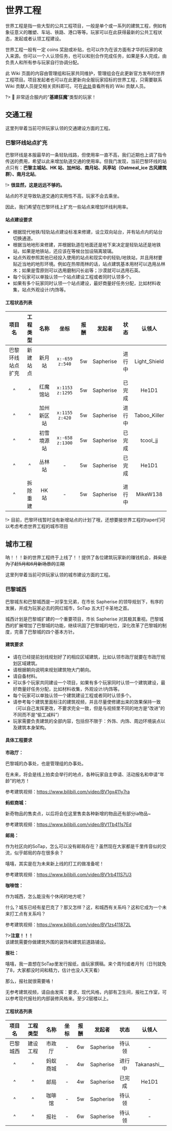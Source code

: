 # 世界工程

世界工程是指一些大型的公共工程项目，一般是单个或一系列的建筑工程，例如有象征意义的雕塑、车站、铁路、港口等等。玩家可以在此获得最新的公共工程状态，发起或者认领工程建设。

世界工程一般有一定 coins 奖励或补贴，也可以作为在该方面有才华的玩家的收入来源。你可以一个人认领任务，也可以和别合作完成任务，如果是多人完成，由负责人和所有参与玩家自行协调分配。

此 Wiki 页面的内容由管理组和玩家共同维护，管理组会在此更新官方发布的世界工程项目。项目发起者也可以在此更新向全服玩家招标的世界工程，只需要联系 Wiki 贡献人员提交相关资料即可。可在[此处](https://book.sotap.org/#/wiki/contributors)查看所有的 Wiki 贡献人员。

?> 💪 非常适合服内的“**基建狂魔**”类型的玩家！

## 交通工程

这里列举着当前可供玩家认领的交通建设方面的工程。

### 巴黎环线站点扩充

巴黎环线是本服最早的一条轻轨线路，但使用率一直不高，我们近期也上调了指令传送的费用，希望以此来增加轨道交通的使用率。但我门发现，当前巴黎环线的站点只有：**巴黎主城站、HK 站、加州站、南月站、风亭站（Oatmeal_ice 古风建筑群）、南月北站**。

!> **很显然，这是远远不够的。**

站点的不足导致轨道交通的实用性不高，玩家不会去乘坐。

因此，我们希望在巴黎环线上扩充一些站点来增加环线利用率。

#### 站点建设要求

- 根据现代地铁/轻轨站点建设标准来修建，设立双向站台，并有站点内的站台切换通道。
- 根据当地地形来修建，并根据轨道在地面还是地下来决定是轻轨站还是地铁站，如果是地铁站，还应该在等候台加设隔离玻璃。
- 站点外观参照其他已经投入使用的站点和现实中的轻轨/地铁站，并且用材要贴近当地的地形环境。例如在热带雨林的话，站点建筑基本用材可以选用丛林木；如果是雪原则可以选用磨制闪长岩等；沙漠就可以选用石英。
- 每个玩家可以单独认领一个站点建设工程或者同时认领多个。
- 如果有多个玩家同时认领一个站点建设，最好商量好任务分配，比如材料收集，站点外观设计/内饰等。

#### 工程状态列表

| 项目名 | 工程类型 | 名称 | 坐标 | 报酬 | 发起者 | 状态 | 认领人 | 
|:-:|:-:|:-:|:-:|:-:|:-:|:-:|:-:|
| 巴黎环线站点扩充 | 新建站点 | 新月站 | `x:-659 z:540` | 5w | Sapherise | 进行中 | Light_Shield |
| ^ | ^ | 红魔馆站 | `x:1153 z:1295` | 5w | Sapherise | 已完成 | He1D1 |
| ^ | ^ | 加州新区站 | `x:1155 z:420` | 5w | Sapherise | 进行中 | Taboo_Killer |
| ^ | ^ | 初雪境源站 | `x:-658 z:1300` | 5w | Sapherise | 已完成 | tcool_jj |
| ^ | ^ | 丛林站 | - | 5w | Sapherise | 已完成 | He1D1 |
| ^ | 拆除重建 | HK 站 | - | 5w | Sapherise | 进行中 | MikeW138 |

!> 目前，巴黎环线暂时没有新增站点的计划了哦，还想要接世界工程的taper们可以考虑考虑世界工程的城市项目

## 城市工程

呐！！！新的世界工程终于上线了！！提供了各位建筑玩家新的赚钱机会，~~其实是为了赶5月和6月新场景的工期~~

这里列举着当前可供玩家认领的城市建设方面的工程。

### 巴黎城西

巴黎城东和巴黎城西是一对孪生兄弟，在市长 Sapherise 的领导规划下，有序的发展，并成为玩家必去的网红城市，SoTap 五大打卡圣地之首。

城西计划是巴黎城扩建的一个重要项目，市长 Sapherise 对其极其重视。巴黎城西的扩展增加了巴黎城的功能，继续巩固了巴黎城的地位，深化改革了巴黎城的制度，完善了巴黎城的四个基本方针。

#### 建筑要求

- 请在已经提前划线规划好了的相应区域建筑，比如认领市政厅就要在市政厅规划区域建筑。
- 请根据朝向说明来规划建筑物大门朝向。
- 请自备材料。
- 可以多个玩家共同建设一个项目，如果有多个玩家同时认领一个建筑建设，最好商量好任务分配，比如材料收集，外观设计/内饰等。
- 每个玩家可以单独认领一个建筑建设工程或者同时认领多个。
- 请参考每个建筑里面标注的建筑视频，并且尽量使修建出来的效果保持一致（可以自己发挥更改，不要求完全一致，但是与视频里不同的地方是“改进”的不同而不是“偷工减料”）
- 玩家需要负责建筑的全部内容，包括但不限于：外饰、内饰、周边环境装点以及建筑本身架构。

#### 具体工程要求

**市政厅：**

巴黎城的办事处，也是管理组的办事处。

在未来，将会是线上拍卖会举行的地点，各种玩家自主申请、活动报名和申请“年龄”的地方！

参考建筑视频：https://www.bilibili.com/video/BV1gx411y7ra

**蚂蚁商城：**

新奇物品的售卖点，以后将会在这里售卖各种新增的物品还有部分ia物品~

参考建筑视频：https://www.bilibili.com/video/BV1Tb411s7Ed

**邮局：**

作为社区向的SoTap，怎么可以没有邮局存在？虽然现在大家都是千里传音似的交流，似乎邮局的存在很多余？

嘻嘻，其实是在为未来新上线的打工的做准备呢！

参考建筑视频：https://www.bilibili.com/video/BV1rb411S7U3

**咖啡馆：**

作为城西，怎么能没有个休闲的地方呢？

什么？城东已经有星巴克了？那又怎样？这，和城西有关系吗？这和它成为一个未来打工点有关系吗？

参考建筑视频：https://www.bilibili.com/video/BV1zs411872L

?>**注意！！！** <br> 
该建筑需要你做建筑外围的装饰和建筑前道路铺设。

**报社：**

嘻嘻，我一直想在SoTap里发行报纸，由玩家撰稿。来个周刊或者月刊（日刊就免了8，大家都没时间和精力，估计也没人天天看）

那么，报社就很需要咯！

无参考建筑视频，请自由发挥：要求，现代风格，内部有卫生间，报社工作室，可以参考现代报社的内部装修风格来。至少2层楼以上。

#### 工程状态列表

| 项目名 | 工程类型 | 名称 | 坐标 | 报酬 | 发起者 | 状态 | 认领人 | 
|:-:|:-:|:-:|:-:|:-:|:-:|:-:|:-:|
| 巴黎城西 | 建设工程 | 市政厅 | - | 6w | Sapherise | 待认领 | - |
| ^ | ^ | 蚂蚁商城 | - | 4w | Sapherise | 进行中 | Takanashi__ |
| ^ | ^ | 邮局 | - | 4w | Sapherise | 已完成 | He1D1 |
| ^ | ^ | 咖啡馆 | - | 5w | Sapherise | 待认领 | - |
| ^ | ^ | 报社 | - | 6w | Sapherise | 待认领 | - |
